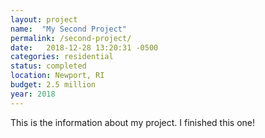 ```yaml
---
layout: project
name:  "My Second Project"
permalink: /second-project/
date:   2018-12-28 13:20:31 -0500
categories: residential
status: completed
location: Newport, RI
budget: 2.5 million
year: 2018
---
```


This is the information about my project. I finished this one!
